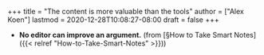 +++
title = "The content is more valuable than the tools"
author = ["Alex Koen"]
lastmod = 2020-12-28T10:08:27-08:00
draft = false
+++

-   **No editor can improve an argument.** (from [§How to Take Smart Notes]({{< relref "How-to-Take-Smart-Notes" >}}))
